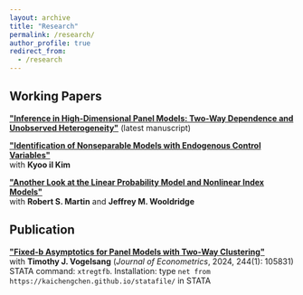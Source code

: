 ```yaml
---
layout: archive
title: "Research"
permalink: /research/
author_profile: true
redirect_from:
  - /research
---
```


## Working Papers

**["Inference in High-Dimensional Panel Models: Two-Way Dependence and Unobserved Heterogeneity"](https://www.dropbox.com/scl/fi/b6w8i7ot4m89mk3585z63/TW_DML_LASSO_CRE.pdf?rlkey=l80pojbybltom48kps8bxmyv7&st=psizy1bt&dl=0)** (latest manuscript)


**["Identification of Nonseparable Models with Endogenous Control Variables"](https://arxiv.org/abs/2401.14395)**\
with **Kyoo il Kim**

**["Another Look at the Linear Probability Model and Nonlinear Index Models"](https://arxiv.org/abs/2308.15338)**\
 with **Robert S. Martin** and **Jeffrey M. Wooldridge**

## Publication
**["Fixed-b Asymptotics for Panel Models with Two-Way Clustering"](https://urldefense.com/v3/__https://kwnsfk27.r.eu-west-1.awstrack.me/L0/https:*2F*2Fauthors.elsevier.com*2Fc*2F1jeqY15DjiIwZZ/1/01020191818f3bc6-a9f81387-b4b3-482a-a828-0707e93ed2c4-000000/wgqtxAAfCiwpXf66-aTMLrirVwk=388__;JSUlJQ!!HXCxUKc!xTVZ9jtRRyLUoZNF9HpSpbPWnYUM1OJAeOIIOobZushz2B02iIcvTE4gUKEqz_JnaVF0mJoy0PN24OqVcREH$)**\
with **Timothy J. Vogelsang** (*Journal of Econometrics*, 2024, 244(1): 105831) \
STATA command: ``xtregtfb``. Installation: type ``net from https://kaichengchen.github.io/statafile/`` in STATA

